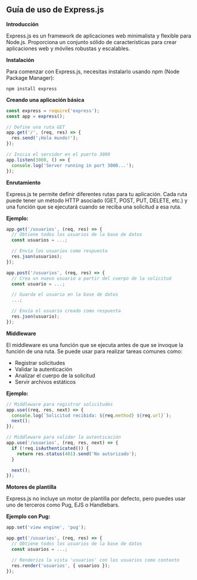 ## Guía de uso de Express.js

**Introducción**

Express.js es un framework de aplicaciones web minimalista y flexible para Node.js. Proporciona un conjunto sólido de características para crear aplicaciones web y móviles robustas y escalables.

**Instalación**

Para comenzar con Express.js, necesitas instalarlo usando npm (Node Package Manager):

```
npm install express
```

**Creando una aplicación básica**

```javascript
const express = require('express');
const app = express();

// Define una ruta GET
app.get('/', (req, res) => {
  res.send('¡Hola mundo!');
});

// Inicia el servidor en el puerto 3000
app.listen(3000, () => {
  console.log('Server running in port 3000...');
});
```

**Enrutamiento**

Express.js te permite definir diferentes rutas para tu aplicación. Cada ruta puede tener un método HTTP asociado (GET, POST, PUT, DELETE, etc.) y una función que se ejecutará cuando se reciba una solicitud a esa ruta.

**Ejemplo:**

```javascript
app.get('/usuarios', (req, res) => {
  // Obtiene todos los usuarios de la base de datos
  const usuarios = ...;

  // Envía los usuarios como respuesta
  res.json(usuarios);
});

app.post('/usuarios', (req, res) => {
  // Crea un nuevo usuario a partir del cuerpo de la solicitud
  const usuario = ...;

  // Guarda el usuario en la base de datos
  ...;

  // Envía el usuario creado como respuesta
  res.json(usuario);
});
```

**Middleware**

El middleware es una función que se ejecuta antes de que se invoque la función de una ruta. Se puede usar para realizar tareas comunes como:

* Registrar solicitudes
* Validar la autenticación
* Analizar el cuerpo de la solicitud
* Servir archivos estáticos

**Ejemplo:**

```javascript
// Middleware para registrar solicitudes
app.use((req, res, next) => {
  console.log(`Solicitud recibida: ${req.method} ${req.url}`);
  next();
});

// Middleware para validar la autenticación
app.use('/usuarios', (req, res, next) => {
  if (!req.isAuthenticated()) {
    return res.status(401).send('No autorizado');
  }

  next();
});
```

**Motores de plantilla**

Express.js no incluye un motor de plantilla por defecto, pero puedes usar uno de terceros como Pug, EJS o Handlebars.

**Ejemplo con Pug:**

```javascript
app.set('view engine', 'pug');

app.get('/usuarios', (req, res) => {
  // Obtiene todos los usuarios de la base de datos
  const usuarios = ...;

  // Renderiza la vista 'usuarios' con los usuarios como contexto
  res.render('usuarios', { usuarios });
});
```
